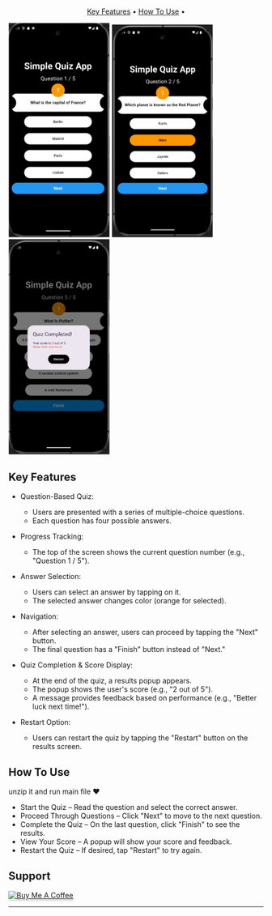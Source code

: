 
<h1 align="center">
  <br>
</h1>
<p align="center">
  <a href="#key-features">Key Features</a> •
  <a href="#how-to-use">How To Use</a> •
</p>

 <img src="Screenshot 2025-02-26 201407.png" alt="Main" width="200" ></img>
  <img src="Screenshot 2025-02-26 201443.png" alt="first" width="200" ></img>
   <img src="Screenshot 2025-02-26 201528.png" width="200" ></img>

## Key Features

* Question-Based Quiz:
  - Users are presented with a series of multiple-choice questions.
  - Each question has four possible answers.

* Progress Tracking:
  - The top of the screen shows the current question number (e.g., "Question 1 / 5").

* Answer Selection:
  - Users can select an answer by tapping on it.
  - The selected answer changes color (orange for selected).

* Navigation:
  - After selecting an answer, users can proceed by tapping the "Next" button.
  - The final question has a "Finish" button instead of "Next."

* Quiz Completion & Score Display:
  - At the end of the quiz, a results popup appears.
  - The popup shows the user's score (e.g., "2 out of 5").
  - A message provides feedback based on performance (e.g., "Better luck next time!").

* Restart Option:
  - Users can restart the quiz by tapping the "Restart" button on the results screen.


## How To Use

unzip it and run main file ❤️

* Start the Quiz – Read the question and select the correct answer.
* Proceed Through Questions – Click "Next" to move to the next question.
* Complete the Quiz – On the last question, click "Finish" to see the results.
* View Your Score – A popup will show your score and feedback.
* Restart the Quiz – If desired, tap "Restart" to try again.


## Support

<a href="https://buymeacoffee.com/mohamedmkaj" target="_blank"><img src="https://www.buymeacoffee.com/assets/img/custom_images/purple_img.png" alt="Buy Me A Coffee" style="height: 41px !important;width: 174px !important;box-shadow: 0px 3px 2px 0px rgba(190, 190, 190, 0.5) !important;-webkit-box-shadow: 0px 3px 2px 0px rgba(190, 190, 190, 0.5) !important;" ></a>


---
